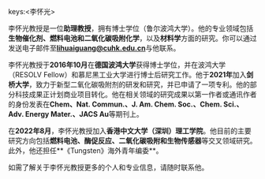 keys:<李怀光>


李怀光教授是一位**助理教授**，拥有博士学位（鲁尔波鸿大学）。他的专业领域包括**生物催化剂、燃料电池和二氧化碳吸附化学**，以及**材料学**方面的研究。你可以通过发送电子邮件至**lihuaiguang@cuhk.edu.cn**与他联系。

李怀光教授于**2016年10月**在**德国波鸿大学**获得博士学位，并在波鸿大学（RESOLV Fellow）和慕尼黑工业大学进行博士后研究工作。他于**2021年**加入**剑桥大学**，致力于新型二氧化碳吸附剂的研发和研究，并已申请了一项专利。他的部分科技成果正计划商业项目转化。他在相关领域的研究成果以第一作者或通讯作者的身份发表在**Chem、Nat. Commun.、J. Am. Chem. Soc.、Chem. Sci.、Adv. Energy Mater.、JACS Au**等期刊上。

在**2022年8月**，李怀光教授加入**香港中文大学（深圳）理工学院**。他目前的主要研究方向包括**燃料电池、酶促反应、二氧化碳吸附和生物传感器**等交叉领域研究。此外，他还担任**《Tungsten》海外青年编委**。

如需了解关于李怀光教授更多的个人和专业信息，请随时联系他。